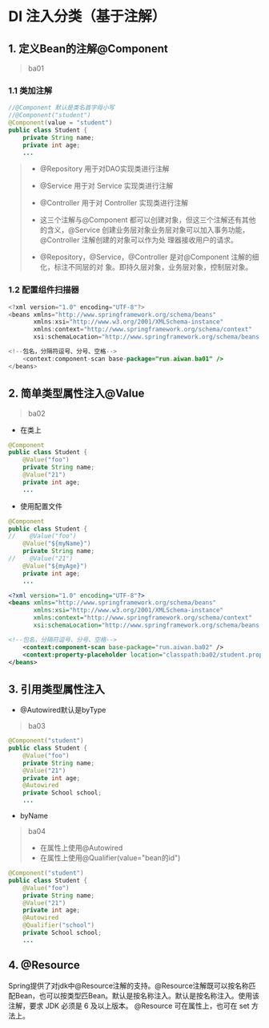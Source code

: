 # DI 注入分类（基于注解）

## 1. 定义Bean的注解@Component

> ba01

### 1.1 类加注解

```java
//@Component 默认是类名首字母小写
//@Component("student")
@Component(value = "student")
public class Student {
    private String name;
    private int age;
    ...
```

>- @Repository 用于对DAO实现类进行注解
>- @Service 用于对 Service 实现类进行注解
>- @Controller 用于对 Controller 实现类进行注解
>
>- 这三个注解与@Component 都可以创建对象，但这三个注解还有其他的含义，@Service 创建业务层对象业务层对象可以加入事务功能，@Controller 注解创建的对象可以作为处 理器接收用户的请求。
>- @Repository，@Service，@Controller 是对@Component 注解的细化，标注不同层的对
>  象。即持久层对象，业务层对象，控制层对象。

### 1.2 配置组件扫描器

```java
<?xml version="1.0" encoding="UTF-8"?>
<beans xmlns="http://www.springframework.org/schema/beans"
       xmlns:xsi="http://www.w3.org/2001/XMLSchema-instance"
       xmlns:context="http://www.springframework.org/schema/context"
       xsi:schemaLocation="http://www.springframework.org/schema/beans http://www.springframework.org/schema/beans/spring-beans.xsd http://www.springframework.org/schema/context https://www.springframework.org/schema/context/spring-context.xsd">

<!--包名，分隔符逗号、分号、空格-->
    <context:component-scan base-package="run.aiwan.ba01" />
</beans>
```

## 2. 简单类型属性注入@Value

> ba02

- 在类上

```java
@Component
public class Student {
    @Value("foo")
    private String name;
    @Value("21")
    private int age;
    ...
```

- 使用配置文件

```java
@Component
public class Student {
//    @Value("foo")
    @Value("${myName}")
    private String name;
//    @Value("21")
    @Value("${myAge}")
    private int age;
    ...
```

```xml
<?xml version="1.0" encoding="UTF-8"?>
<beans xmlns="http://www.springframework.org/schema/beans"
       xmlns:xsi="http://www.w3.org/2001/XMLSchema-instance"
       xmlns:context="http://www.springframework.org/schema/context"
       xsi:schemaLocation="http://www.springframework.org/schema/beans http://www.springframework.org/schema/beans/spring-beans.xsd http://www.springframework.org/schema/context https://www.springframework.org/schema/context/spring-context.xsd">

<!--包名，分隔符逗号、分号、空格-->
    <context:component-scan base-package="run.aiwan.ba02" />
    <context:property-placeholder location="classpath:ba02/student.properties" />
</beans>
```

## 3. 引用类型属性注入

- @Autowired默认是byType

> ba03

```java
@Component("student")
public class Student {
    @Value("foo")
    private String name;
    @Value("21")
    private int age;
    @Autowired
    private School school;
    ...
```

- byName

> ba04
>
> - 在属性上使用@Autowired
> - 在属性上使用@Qualifier(value="bean的id")

```java
@Component("student")
public class Student {
    @Value("foo")
    private String name;
    @Value("21")
    private int age;
    @Autowired
    @Qualifier("school")
    private School school;
    ...
```

## 4. @Resource

Spring提供了对jdk中@Resource注解的支持。@Resource注解既可以按名称匹配Bean，也可以按类型匹Bean。默认是按名称注入。默认是按名称注入。使用该注解，要求 JDK 必须是 6 及以上版本。 @Resource 可在属性上，也可在 set 方法上。


